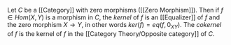 Let $C$ be a [[Category]]  with zero morphisms ([[Zero Morphism]]). Then if $f\in Hom(X,Y)$ is a morphism in $C$, the *kernel* of $f$ is an [[Equalizer]] of $f$ and the zero morphism $X\rightarrow Y$, in other words $ker(f) = eq(f,0_{XY})$.
The *cokernel* of $f$ is the kernel of $f$ in the [[Category Theory/Opposite category]] of $C$.